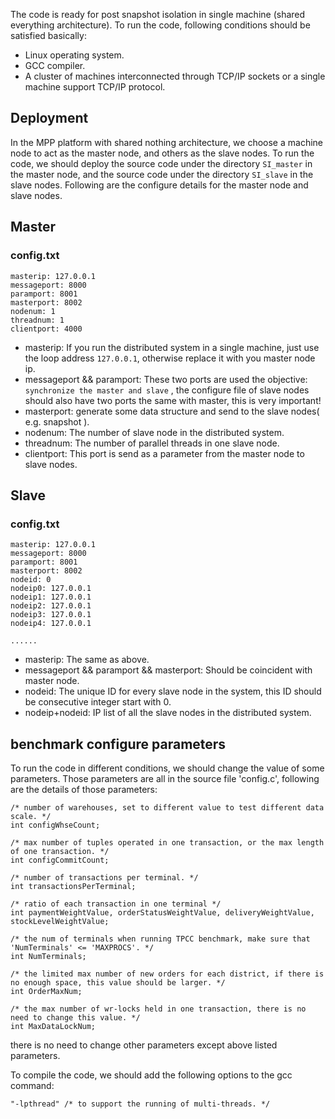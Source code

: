 The code is ready for post snapshot isolation in single machine (shared everything architecture).
To run the code, following conditions should be satisfied basically:
+ Linux operating system.
+ GCC compiler.
+ A cluster of machines interconnected through TCP/IP sockets or a single machine support TCP/IP protocol.

## Deployment

In the MPP platform with shared nothing architecture, we choose a machine node to act as the master node, and others as the slave nodes. To run the code, we should deploy the source code under the directory `SI_master` in the master node, and the source code under the directory `SI_slave` in the slave nodes. Following are the configure details for the master node and slave nodes.

## Master

### config.txt

```
masterip: 127.0.0.1
messageport: 8000
paramport: 8001
masterport: 8002
nodenum: 1
threadnum: 1
clientport: 4000
```

+ masterip: If you run the distributed system in a single machine, just use the loop address `127.0.0.1`, otherwise replace it with you master node ip.
+ messageport && paramport: These two ports are used the objective:  `synchronize the master and slave` , the configure file of slave nodes should also have two ports the same with master, this is very important! 
+ masterport: generate some data structure and send to the slave nodes( e.g. snapshot ).
+ nodenum: The number of slave node in the distributed system.
+ threadnum: The number of parallel threads in one slave node.
+ clientport: This port is send as a parameter from the master node to slave nodes.

## Slave

### config.txt

```
masterip: 127.0.0.1
messageport: 8000
paramport: 8001
masterport: 8002
nodeid: 0
nodeip0: 127.0.0.1
nodeip1: 127.0.0.1
nodeip2: 127.0.0.1
nodeip3: 127.0.0.1
nodeip4: 127.0.0.1

......

```

+ masterip: The same as above.
+ messageport && paramport && masterport: Should be coincident with master node.
+ nodeid: The unique ID for every slave node in the system, this ID should be consecutive integer start with 0.
+ nodeip+nodeid: IP list of all the slave nodes in the distributed system.

## benchmark configure parameters

To run the code in different conditions, we should change the value of some parameters. Those parameters are all in the source file 'config.c', following are the details of those parameters:

```
/* number of warehouses, set to different value to test different data scale. */
int configWhseCount; 

/* max number of tuples operated in one transaction, or the max length of one transaction. */
int configCommitCount; 

/* number of transactions per terminal. */
int transactionsPerTerminal; 

/* ratio of each transaction in one terminal */
int paymentWeightValue, orderStatusWeightValue, deliveryWeightValue, stockLevelWeightValue; 

/* the num of terminals when running TPCC benchmark, make sure that 'NumTerminals' <= 'MAXPROCS'. */
int NumTerminals; 

/* the limited max number of new orders for each district, if there is no enough space, this value should be larger. */
int OrderMaxNum; 

/* the max number of wr-locks held in one transaction, there is no need to change this value. */
int MaxDataLockNum; 
```

there is no need to change other parameters except above listed parameters.

To compile the code, we should add the following options to the gcc command:

```
"-lpthread" /* to support the running of multi-threads. */